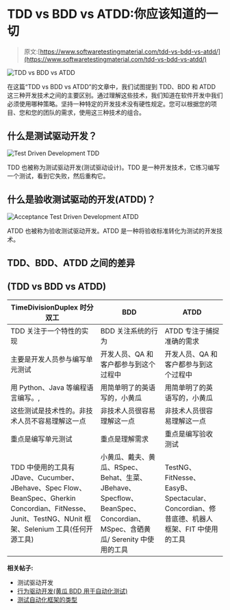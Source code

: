 # TDD vs BDD vs ATDD:你应该知道的一切

> 原文:[https://www.softwaretestingmaterial.com/tdd-vs-bdd-vs-atdd/](https://www.softwaretestingmaterial.com/tdd-vs-bdd-vs-atdd/)

![TDD vs BDD vs ATDD](../Images/9aad7bbc01ce64195916d4e0e57d1df8.png)

在这篇“TDD vs BDD vs ATDD”的文章中，我们试图提到 TDD、BDD 和 ATDD 这三种开发技术之间的主要区别。通过理解这些技术，我们知道在软件开发中我们必须使用哪种策略。坚持一种特定的开发技术没有硬性规定。您可以根据您的项目、您和您的团队的需求，使用这三种技术的组合。

## 什么是测试驱动开发？

![Test Driven Development TDD](../Images/85abba1e408604e187c864bec0e4ca30.png)

TDD 也被称为测试驱动开发(测试驱动设计)。TDD 是一种开发技术，它练习编写一个测试，看到它失败，然后重构它。

## 什么是验收测试驱动的开发(ATDD)？

![Acceptance Test Driven Development ATDD](../Images/2ab8152308eab96e62f66c2249f77e7d.png)

ATDD 也被称为验收测试驱动开发。ATDD 是一种将验收标准转化为测试的开发技术。

## **TDD、BDD、ATDD 之间的差异**

## **(TDD vs BDD vs ATDD)**

| TimeDivisionDuplex 时分双工 | BDD | ATDD |
| --- | --- | --- |
| TDD 关注于一个特性的实现 | BDD 关注系统的行为 | ATDD 专注于捕捉准确的需求 |
| 主要是开发人员参与编写单元测试 | 开发人员、QA 和客户都参与到这个过程中 | 开发人员、QA 和客户都参与到这个过程中 |
| 用 Python、Java 等编程语言编写。, | 用简单明了的英语写的，小黄瓜 | 用简单明了的英语写的，小黄瓜 |
| 这些测试是技术性的。非技术人员不容易理解这一点 | 非技术人员很容易理解这一点 | 非技术人员很容易理解这一点 |
| 重点是编写单元测试 | 重点是理解需求 | 重点是编写验收测试 |
| TDD 中使用的工具有 JDave、Cucumber、JBehave、Spec Flow、BeanSpec、Gherkin Concordian、FitNesse、Junit、TestNG、NUnit 框架、Selenium 工具(任何开源工具) | 小黄瓜、戴夫、黄瓜、RSpec、Behat、生菜、JBehave、Specflow、BeanSpec、Concordian、MSpec、含硒黄瓜/ Serenity 中使用的工具 | TestNG、FitNesse、EasyB、Spectacular、Concordian、修昔底德、机器人框架、FIT 中使用的工具 |

**相关帖子:**

*   测试驱动开发
*   [行为驱动开发(黄瓜 BDD 用于自动化测试)](https://www.softwaretestingmaterial.com/cucumber-bdd-for-automation-testing/)
*   [测试自动化框架的类型](https://www.softwaretestingmaterial.com/types-test-automation-frameworks/)